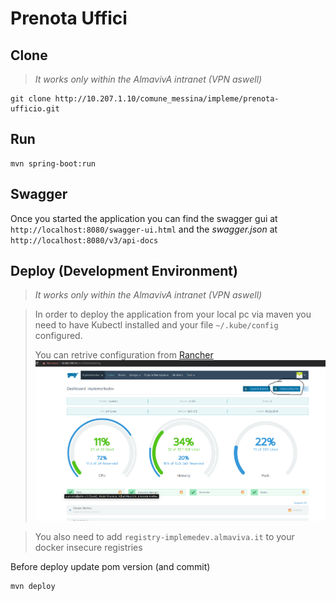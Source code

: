 # Prenota Uffici


## Clone
>_It works only within the AlmavivA intranet (VPN aswell)_
```shell
git clone http://10.207.1.10/comune_messina/impleme/prenota-ufficio.git
```

## Run
```shell
mvn spring-boot:run
```

## Swagger
Once you started the application you can find the swagger gui at `http://localhost:8080/swagger-ui.html`
and the _swagger.json_ at `http://localhost:8080/v3/api-docs`


## Deploy (Development Environment)
>_It works only within the AlmavivA intranet (VPN aswell)_

> In order to deploy the application from your local pc via maven you need to have Kubectl installed and your file `~/.kube/config` configured. 
> 
> You can  retrive configuration from [Rancher](https://10.206.198.14/c/c-xt2fn/monitoring)
> ![RancherImage](readme_files/rancher.png)

> You also need to add `registry-implemedev.almaviva.it` to your docker insecure registries

Before deploy update pom version (and commit)

```shell
mvn deploy
```
 